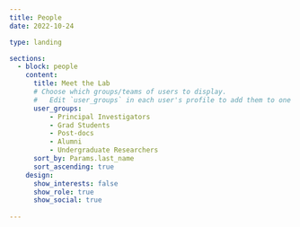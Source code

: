 ```yaml
---
title: People
date: 2022-10-24

type: landing

sections:
  - block: people
    content:
      title: Meet the Lab
      # Choose which groups/teams of users to display.
      #   Edit `user_groups` in each user's profile to add them to one or more of these groups.
      user_groups:
          - Principal Investigators
          - Grad Students
          - Post-docs
          - Alumni
          - Undergraduate Researchers
      sort_by: Params.last_name
      sort_ascending: true
    design:
      show_interests: false
      show_role: true
      show_social: true
      
---
```

